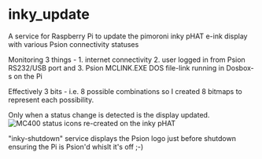 # inky_update
A service for Raspberry Pi to update the pimoroni inky pHAT e-ink display with various Psion connectivity statuses

Monitoring 3 things - 1. internet connectivity 2. user logged in from Psion RS232/USB port and 3. Psion MCLINK.EXE DOS file-link running in Dosbox-s on the Pi

Effectively 3 bits - i.e. 8 possible combinations so I created 8 bitmaps to represent each possibility.

Only when a status change is detected is the display updated.
![MC400 status icons re-created on the inky pHAT](https://zedstarr.com/wp-content/uploads/2024/08/20240813_225405-edit.jpg?w=1568)

"inky-shutdown" service displays the Psion logo just before shutdown ensuring the Pi is Psion'd whislt it's off ;-) 



